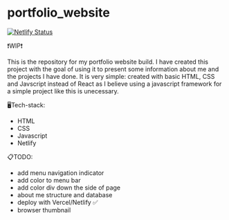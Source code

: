 # portfolio_website
[![Netlify Status](https://api.netlify.com/api/v1/badges/02c7c6bd-d99f-47ee-9758-26a8b738283a/deploy-status)](https://app.netlify.com/sites/georgeussherportfolio/deploys)

❗WIP❗

This is the repository for my portfolio website build. I have created this project with the goal of using it to present some information about me and the projects I have done. 
It is very simple: created with basic HTML, CSS and Javscript instead of React as I believe using a javascript framework for a simple
project like this is unecessary. 


🖥️Tech-stack:
- HTML
- CSS
- Javascript
- Netlify

📋TODO:
- add menu navigation indicator
- add color to menu bar 
- add color div down the side of page
- about me structure and database
- deploy with Vercel/Netlify ✅
- browser thumbnail
